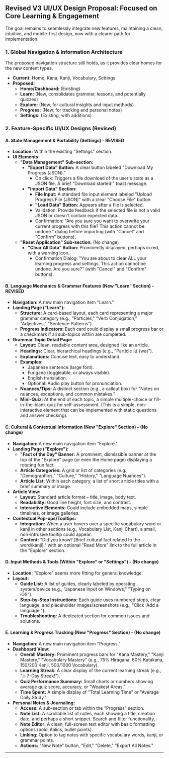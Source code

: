 ## Revised V3 UI/UX Design Proposal: Focused on Core Learning & Engagement

The goal remains to seamlessly integrate new features, maintaining a clean, intuitive, and mobile-first design, now with a clearer path for implementation.

### 1. Global Navigation & Information Architecture

The proposed navigation structure still holds, as it provides clear homes for the new content types.

*   **Current:** Home, Kana, Kanji, Vocabulary, Settings
*   **Proposed:**
    *   **Home/Dashboard:** (Existing)
    *   **Learn:** (New, consolidates grammar, lessons, and potentially quizzes)
    *   **Explore:** (New, for cultural insights and input methods)
    *   **Progress:** (New, for tracking and personal notes)
    *   **Settings:** (Existing, with additions)

### 2. Feature-Specific UI/UX Designs (Revised)

#### A. State Management & Portability (Settings) - **REVISED**

*   **Location:** Within the existing "Settings" section.
*   **UI Elements:**
    *   **"Data Management" Sub-section:**
        *   **"Export Data" Button:** A clear button labeled "Download My Progress (JSON)."
            *   On click: Triggers a file download of the user's state as a JSON file. A brief "Download started!" toast message.
        *   **"Import Data" Section:**
            *   **File Input:** A standard file input element labeled "Upload Progress File (JSON)" with a clear "Choose File" button.
            *   **"Load Data" Button:** Appears after a file is selected.
            *   Validation: Provide feedback if the selected file is not a valid JSON or doesn't contain expected data.
            *   Confirmation: "Are you sure you want to overwrite your current progress with this file? This action cannot be undone." dialog before importing (with "Cancel" and "Confirm" buttons).
    *   **"Reset Application" Sub-section:** (No change)
        *   **"Clear All Data" Button:** Prominently displayed, perhaps in red, with a warning icon.
            *   Confirmation Dialog: "You are about to clear ALL your learning progress and settings. This action cannot be undone. Are you sure?" (with "Cancel" and "Confirm" buttons).

#### B. Language Mechanics & Grammar Features (New "Learn" Section) - **REVISED**

*   **Navigation:** A new main navigation item "Learn."
*   **Landing Page ("Learn"):**
    *   **Structure:** A card-based layout, each card representing a major grammar category (e.g., "Particles," "Verb Conjugation," "Adjectives," "Sentence Patterns").
    *   **Progress Indicators:** Each card could display a small progress bar or a checkmark if all sub-topics within are completed.
*   **Grammar Topic Detail Page:**
    *   **Layout:** Clean, readable content area, designed like an article.
    *   **Headings:** Clear, hierarchical headings (e.g., "Particle は (wa)").
    *   **Explanations:** Concise text, easy to understand.
    *   **Examples:**
        *   Japanese sentence (large font).
        *   Furigana (toggleable, or always visible).
        *   English translation.
        *   Optional: Audio play button for pronunciation.
    *   **Nuances/Tips:** A distinct section (e.g., a callout box) for "Notes on nuances, exceptions, and common mistakes."
    *   **Mini-Quiz:** At the end of each topic, a simple multiple-choice or fill-in-the-blank quiz for self-assessment. (This is a simple, non-interactive element that can be implemented with static questions and answer checking).

#### C. Cultural & Contextual Information (New "Explore" Section) - (No change)

*   **Navigation:** A new main navigation item "Explore."
*   **Landing Page ("Explore"):**
    *   **"Fact of the Day" Banner:** A prominent, dismissible banner at the top of the "Explore" page (or even the Home page) displaying a rotating fun fact.
    *   **Article Categories:** A grid or list of categories (e.g., "Demographics," "Culture," "History," "Language Nuances").
    *   **Article List:** Within each category, a list of short article titles with a brief summary or image.
*   **Article View:**
    *   **Layout:** Standard article format – title, image, body text.
    *   **Readability:** Good line height, font size, and contrast.
    *   **Interactive Elements:** Could include embedded maps, simple timelines, or image galleries.
*   **Contextual Pop-ups/Tooltips:**
    *   **Integration:** When a user hovers over a specific vocabulary word or kanji in other sections (e.g., Vocabulary List, Kanji Chart), a small, non-intrusive tooltip could appear.
    *   **Content:** "Did you know? [Brief cultural fact related to the word/kanji]." with an optional "Read More" link to the full article in the "Explore" section.

#### D. Input Methods & Tools (Within "Explore" or "Settings") - (No change)

*   **Location:** "Explore" seems more fitting for general knowledge.
*   **Layout:**
    *   **Guide List:** A list of guides, clearly labeled by operating system/device (e.g., "Japanese Input on Windows," "Typing on iOS").
    *   **Step-by-Step Instructions:** Each guide uses numbered steps, clear language, and placeholder images/screenshots (e.g., "Click 'Add a language'").
    *   **Troubleshooting:** A dedicated section for common issues and solutions.

#### E. Learning & Progress Tracking (New "Progress" Section) - (No change)

*   **Navigation:** A new main navigation item "Progress."
*   **Dashboard View:**
    *   **Overall Mastery:** Prominent progress bars for "Kana Mastery," "Kanji Mastery," "Vocabulary Mastery" (e.g., 75% Hiragana, 60% Katakana, 150/200 Kanji, 500/1000 Vocabulary).
    *   **Learning Streak:** A clear display of the current learning streak (e.g., "🔥 7-Day Streak!").
    *   **Quiz Performance Summary:** Small charts or numbers showing average quiz score, accuracy, or "Weakest Areas."
    *   **Time Spent:** A simple display of "Total Learning Time" or "Average Daily Study."
*   **Personal Notes & Journaling:**
    *   **Access:** A sub-section or tab within the "Progress" section.
    *   **Note List:** A scrollable list of notes, each showing a title, creation date, and perhaps a short snippet. Search and filter functionality.
    *   **Note Editor:** A clean, full-screen text editor with basic formatting options (bold, italics, bullet points).
    *   **Linking:** Option to tag notes with specific vocabulary words, kanji, or grammar points.
    *   **Actions:** "New Note" button, "Edit," "Delete," "Export All Notes."

---